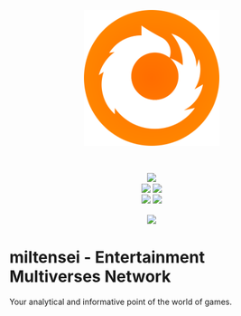 <p align="center"><a href="https://github.com/pedrobealves/mil-tensei-nextjs-sanity/" target="_blank"><img width="240"src="https://github.com/pedrobealves/mil-tensei-nextjs-sanity/blob/main/public/favicon/android-chrome-512x512.png"></a></p>

<br>

<p align="center">
<a href=""><img src="https://img.shields.io/github/issues/pedrobealves/mil-tensei-nextjs-sanity.svg?style=for-the-badge&colorA=gray&logo=github&colorB=7651A9&logoColor=F7F7F7&logoWidth=15"/></a>
<br>    
<a href="#"><img src="https://img.shields.io/badge/RELEASE%20DATE-2023-7651A9.svg?style=for-the-badge&colorA=gray"></a>
<a href=""><img src="https://img.shields.io/github/stars/pedrobealves/mil-tensei-nextjs-sanity.svg?style=for-the-badge&colorB=7651A9"/></a>
<br>
<a href=""><img src="https://img.shields.io/badge/license-GNU_GPLv3-353535.svg?style=for-the-badge"/></a>
<a href="https://www.miltensei.com"><img src="https://img.shields.io/badge/nextjs-homolog-353535.svg?style=for-the-badge&logo=nextdotjs&colorA=gray&logoColor=F7F7F7&logoWidth=25"/></a>
<br>
<br>
<img src="https://img.shields.io/github/deployments/pedrobealves/mil-tensei-nextjs-sanity/production
.svg?style=for-the-badge&colorA=gray&logo=vercel&colorB=7651A9&logoColor=F7F7F7&logoWidth=15"/>

# miltensei - Entertainment Multiverses Network

<p align="justify">Your analytical and informative point of the world of games.</p>

